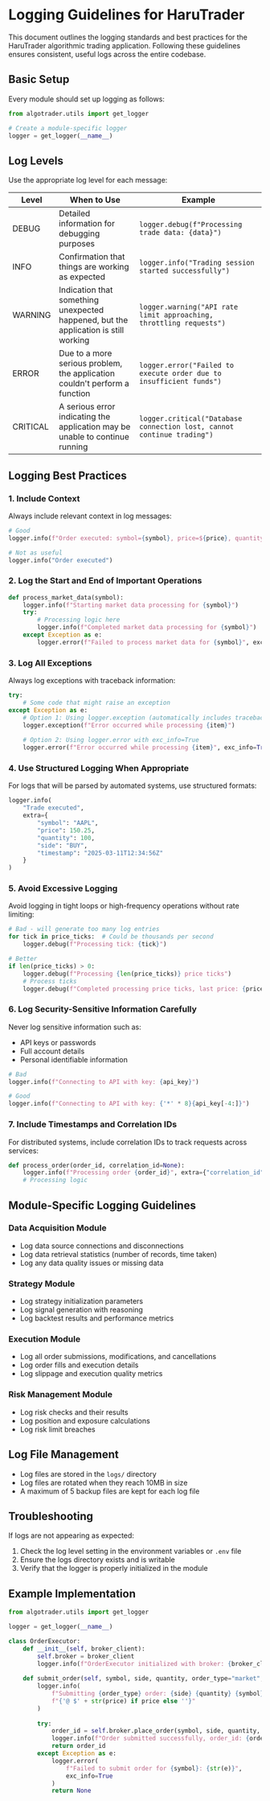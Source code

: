 # Logging Guidelines for HaruTrader

This document outlines the logging standards and best practices for the HaruTrader algorithmic trading application. Following these guidelines ensures consistent, useful logs across the entire codebase.

## Basic Setup

Every module should set up logging as follows:

```python
from algotrader.utils import get_logger

# Create a module-specific logger
logger = get_logger(__name__)
```

## Log Levels

Use the appropriate log level for each message:

| Level | When to Use | Example |
|-------|-------------|---------|
| DEBUG | Detailed information for debugging purposes | `logger.debug(f"Processing trade data: {data}")` |
| INFO | Confirmation that things are working as expected | `logger.info("Trading session started successfully")` |
| WARNING | Indication that something unexpected happened, but the application is still working | `logger.warning("API rate limit approaching, throttling requests")` |
| ERROR | Due to a more serious problem, the application couldn't perform a function | `logger.error("Failed to execute order due to insufficient funds")` |
| CRITICAL | A serious error indicating the application may be unable to continue running | `logger.critical("Database connection lost, cannot continue trading")` |

## Logging Best Practices

### 1. Include Context

Always include relevant context in log messages:

```python
# Good
logger.info(f"Order executed: symbol={symbol}, price=${price}, quantity={quantity}")

# Not as useful
logger.info("Order executed")
```

### 2. Log the Start and End of Important Operations

```python
def process_market_data(symbol):
    logger.info(f"Starting market data processing for {symbol}")
    try:
        # Processing logic here
        logger.info(f"Completed market data processing for {symbol}")
    except Exception as e:
        logger.error(f"Failed to process market data for {symbol}", exc_info=True)
```

### 3. Log All Exceptions

Always log exceptions with traceback information:

```python
try:
    # Some code that might raise an exception
except Exception as e:
    # Option 1: Using logger.exception (automatically includes traceback)
    logger.exception(f"Error occurred while processing {item}")
    
    # Option 2: Using logger.error with exc_info=True
    logger.error(f"Error occurred while processing {item}", exc_info=True)
```

### 4. Use Structured Logging When Appropriate

For logs that will be parsed by automated systems, use structured formats:

```python
logger.info(
    "Trade executed", 
    extra={
        "symbol": "AAPL", 
        "price": 150.25, 
        "quantity": 100,
        "side": "BUY",
        "timestamp": "2025-03-11T12:34:56Z"
    }
)
```

### 5. Avoid Excessive Logging

Avoid logging in tight loops or high-frequency operations without rate limiting:

```python
# Bad - will generate too many log entries
for tick in price_ticks:  # Could be thousands per second
    logger.debug(f"Processing tick: {tick}")

# Better
if len(price_ticks) > 0:
    logger.debug(f"Processing {len(price_ticks)} price ticks")
    # Process ticks
    logger.debug(f"Completed processing price ticks, last price: {price_ticks[-1]}")
```

### 6. Log Security-Sensitive Information Carefully

Never log sensitive information such as:
- API keys or passwords
- Full account details
- Personal identifiable information

```python
# Bad
logger.info(f"Connecting to API with key: {api_key}")

# Good
logger.info(f"Connecting to API with key: {'*' * 8}{api_key[-4:]}")
```

### 7. Include Timestamps and Correlation IDs

For distributed systems, include correlation IDs to track requests across services:

```python
def process_order(order_id, correlation_id=None):
    logger.info(f"Processing order {order_id}", extra={"correlation_id": correlation_id})
    # Processing logic
```

## Module-Specific Logging Guidelines

### Data Acquisition Module

- Log data source connections and disconnections
- Log data retrieval statistics (number of records, time taken)
- Log any data quality issues or missing data

### Strategy Module

- Log strategy initialization parameters
- Log signal generation with reasoning
- Log backtest results and performance metrics

### Execution Module

- Log all order submissions, modifications, and cancellations
- Log order fills and execution details
- Log slippage and execution quality metrics

### Risk Management Module

- Log risk checks and their results
- Log position and exposure calculations
- Log risk limit breaches

## Log File Management

- Log files are stored in the `logs/` directory
- Log files are rotated when they reach 10MB in size
- A maximum of 5 backup files are kept for each log file

## Troubleshooting

If logs are not appearing as expected:

1. Check the log level setting in the environment variables or `.env` file
2. Ensure the logs directory exists and is writable
3. Verify that the logger is properly initialized in the module

## Example Implementation

```python
from algotrader.utils import get_logger

logger = get_logger(__name__)

class OrderExecutor:
    def __init__(self, broker_client):
        self.broker = broker_client
        logger.info(f"OrderExecutor initialized with broker: {broker_client.name}")
        
    def submit_order(self, symbol, side, quantity, order_type="market", price=None):
        logger.info(
            f"Submitting {order_type} order: {side} {quantity} {symbol} "
            f"{'@ $' + str(price) if price else ''}"
        )
        
        try:
            order_id = self.broker.place_order(symbol, side, quantity, order_type, price)
            logger.info(f"Order submitted successfully, order_id: {order_id}")
            return order_id
        except Exception as e:
            logger.error(
                f"Failed to submit order for {symbol}: {str(e)}", 
                exc_info=True
            )
            return None
``` 